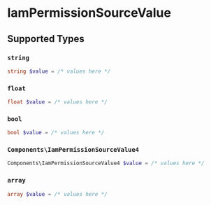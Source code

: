 # IamPermissionSourceValue


## Supported Types

### `string`

```php
string $value = /* values here */
```

### `float`

```php
float $value = /* values here */
```

### `bool`

```php
bool $value = /* values here */
```

### `Components\IamPermissionSourceValue4`

```php
Components\IamPermissionSourceValue4 $value = /* values here */
```

### `array`

```php
array $value = /* values here */
```

